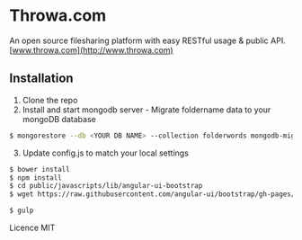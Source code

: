 Throwa.com
==============

An open source filesharing platform with easy RESTful usage & public API.
[www.throwa.com](http://www.throwa.com)

Installation
------------
1. Clone the repo
2. Install and start mongodb server - Migrate foldername data to your mongoDB database
```sh
$ mongorestore --db <YOUR DB NAME> --collection folderwords mongodb-migrations/folderwords.bson
````
3. Update config.js to match your local settings

```sh
$ bower install
$ npm install
$ cd public/javascripts/lib/angular-ui-bootstrap
$ wget https://raw.githubusercontent.com/angular-ui/bootstrap/gh-pages/ui-bootstrap-tpls-0.12.1.min.js

$ gulp
```

Licence MIT